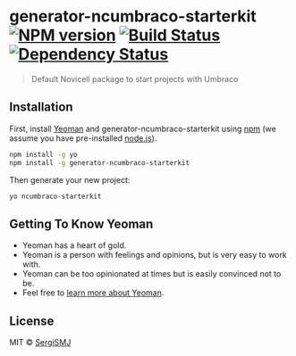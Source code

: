 # generator-ncumbraco-starterkit [![NPM version][npm-image]][npm-url] [![Build Status][travis-image]][travis-url] [![Dependency Status][daviddm-image]][daviddm-url]
> Default Novicell package to start projects with Umbraco

## Installation

First, install [Yeoman](http://yeoman.io) and generator-ncumbraco-starterkit using [npm](https://www.npmjs.com/) (we assume you have pre-installed [node.js](https://nodejs.org/)).

```bash
npm install -g yo
npm install -g generator-ncumbraco-starterkit
```

Then generate your new project:

```bash
yo ncumbraco-starterkit
```

## Getting To Know Yeoman

 * Yeoman has a heart of gold.
 * Yeoman is a person with feelings and opinions, but is very easy to work with.
 * Yeoman can be too opinionated at times but is easily convinced not to be.
 * Feel free to [learn more about Yeoman](http://yeoman.io/).

## License

MIT © [SergiSMJ](sergimj.com)


[npm-image]: https://badge.fury.io/js/generator-ncumbraco-starterkit.svg
[npm-url]: https://npmjs.org/package/generator-ncumbraco-starterkit
[travis-image]: https://travis-ci.org/SergiSMJ/generator-ncumbraco-starterkit.svg?branch=master
[travis-url]: https://travis-ci.org/SergiSMJ/generator-ncumbraco-starterkit
[daviddm-image]: https://david-dm.org/SergiSMJ/generator-ncumbraco-starterkit.svg?theme=shields.io
[daviddm-url]: https://david-dm.org/SergiSMJ/generator-ncumbraco-starterkit
